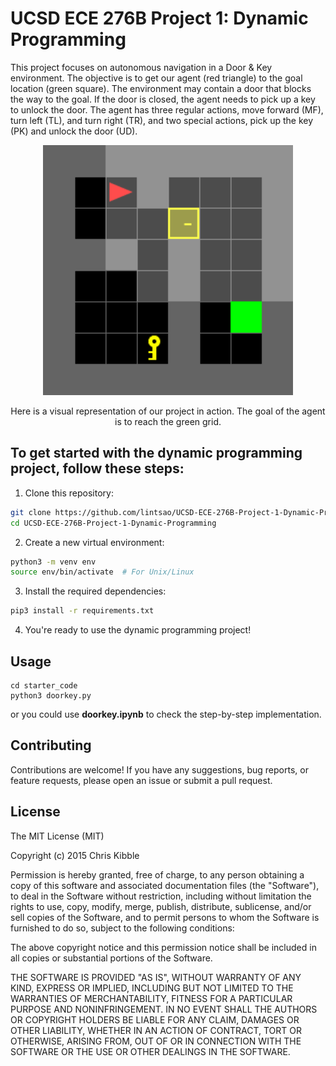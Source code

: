 # UCSD ECE 276B Project 1: Dynamic Programming

This project focuses on autonomous navigation in a Door & Key environment. The objective is to get our agent (red triangle) to the goal location (green square). The environment may contain a door that blocks the way to the goal. If the door is closed, the agent needs to pick up a key to unlock the door. The agent has three regular actions, move forward (MF), turn left (TL), and turn right (TR), and two special actions, pick up the key (PK) and unlock the door (UD). 

<p align="center">
  <img src="https://github.com/lintsao/UCSD-ECE-276B-Project-1-Dynamic-Programming/blob/master/starter_code/gif/doorkey-8x8-normal.gif?raw=true" alt="Project Image" width="400">
<p align="center">Here is a visual representation of our project in action. The goal of the agent is to reach the green grid. </p>

## To get started with the dynamic programming project, follow these steps:

1. Clone this repository:
  ```bash
  git clone https://github.com/lintsao/UCSD-ECE-276B-Project-1-Dynamic-Programming.git
  cd UCSD-ECE-276B-Project-1-Dynamic-Programming
  ```

2. Create a new virtual environment:
  ```bash
  python3 -m venv env
  source env/bin/activate  # For Unix/Linux
  ```

3. Install the required dependencies:
  ```bash
  pip3 install -r requirements.txt
  ```

4. You're ready to use the dynamic programming project!

## Usage

```
cd starter_code
python3 doorkey.py
```

or you could use **doorkey.ipynb** to check the step-by-step implementation.
## Contributing
Contributions are welcome! If you have any suggestions, bug reports, or feature requests, please open an issue or submit a pull request.

## License
 
The MIT License (MIT)

Copyright (c) 2015 Chris Kibble

Permission is hereby granted, free of charge, to any person obtaining a copy of this software and associated documentation files (the "Software"), to deal in the Software without restriction, including without limitation the rights to use, copy, modify, merge, publish, distribute, sublicense, and/or sell copies of the Software, and to permit persons to whom the Software is furnished to do so, subject to the following conditions:

The above copyright notice and this permission notice shall be included in all copies or substantial portions of the Software.

THE SOFTWARE IS PROVIDED "AS IS", WITHOUT WARRANTY OF ANY KIND, EXPRESS OR IMPLIED, INCLUDING BUT NOT LIMITED TO THE WARRANTIES OF MERCHANTABILITY, FITNESS FOR A PARTICULAR PURPOSE AND NONINFRINGEMENT. IN NO EVENT SHALL THE AUTHORS OR COPYRIGHT HOLDERS BE LIABLE FOR ANY CLAIM, DAMAGES OR OTHER LIABILITY, WHETHER IN AN ACTION OF CONTRACT, TORT OR OTHERWISE, ARISING FROM, OUT OF OR IN CONNECTION WITH THE SOFTWARE OR THE USE OR OTHER DEALINGS IN THE SOFTWARE.


